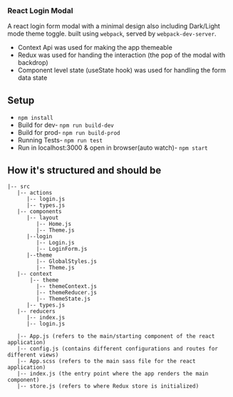 ### React Login Modal

A react login form modal with a minimal design also including Dark/Light mode theme toggle. built using `webpack`, served by
`webpack-dev-server`.

- Context Api was used for making the app themeable
- Redux was used for handing the interaction (the pop of the modal with backdrop)
- Component level state (useState hook) was used for handling the form data state


## Setup

- `npm install`
- Build for dev- `npm run build-dev`
- Build for prod- `npm run build-prod`
- Running Tests- `npm run test`
- Run in localhost:3000 & open in browser(auto watch)- `npm start`

## How it's structured and should be

   ```
   |-- src
      |-- actions
         |-- login.js
         |-- types.js
      |-- components
         |-- layout
            |-- Home.js
            |-- Theme.js
         |--login
            |-- Login.js
            |-- LoginForm.js
         |--theme
            |-- GlobalStyles.js
            |-- Theme.js
      |-- context
          |-- theme
            |-- themeContext.js
            |-- themeReducer.js
            |-- ThemeState.js
         |-- types.js
      |-- reducers
         |-- index.js
         |-- login.js
         
      |-- App.js (refers to the main/starting component of the react application)
      |-- config.js (contains different configurations and routes for different views)
      |-- App.scss (refers to the main sass file for the react application)
      |-- index.js (the entry point where the app renders the main component)
      |-- store.js (refers to where Redux store is initialized)
   ```
